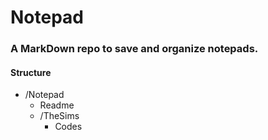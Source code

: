 # Notepad

### A MarkDown repo to save and organize notepads.

#### Structure

* /Notepad
  * Readme
  * /TheSims
    * Codes
